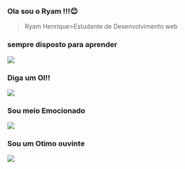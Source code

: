 ### Ola sou o Ryam !!!😊
>Ryam Henrique>Estudante de Desenvolvimento web

<h3>sempre disposto para aprender</h3>
<img src="https://2.bp.blogspot.com/-0nuFe-aYvcw/XOWesruC4tI/AAAAAAAAcTc/Sfv7yxfULJ40g2Uczlp-RO6HJmkVfCEwwCLcBGAs/s1600/kawaii-cute-fofo-anime-gif%2B%25289%2529.gif">

<h3>Diga um OI!!</h3>
<img src=https://cdn-hjkgf.nitrocdn.com/TXhyeHzLvXrPrkIinWDxLcEonZCfYOKB/assets/images/optimized/rev-ae78df4/wp-content/uploads/2021/09/sawako-kuronuma-wave.gif>

<h3>Sou meio Emocionado</h3>
<img src=https://pbs.twimg.com/media/FTTckDWXoAE4lJy.jpg>

<h3>Sou um Otimo ouvinte</h3>
<img src=https://usagif.com/wp-content/uploads/cat-typing-24.gif>
